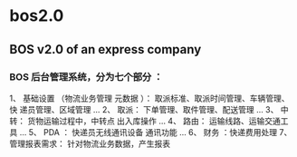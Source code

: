 # bos2.0
## BOS v2.0 of an express company
### BOS 后台管理系统，分为七个部分 ：
1、 基础设置 （物流业务管理 元数据 ）： 取派标准、取派时间管理、车辆管理、快
递员管理、区域管理 …
2、 取派： 下单管理、取件管理、配送管理 …
3、 中转： 货物运输过程中，中转点 出入库操作 …
4、 路由： 运输线路、运输交通工具 …
5、 PDA ： 快递员无线通讯设备 通讯功能 …
6、 财务 ：快递费用处理
7、 管理报表需求： 针对物流业务数据，产生报表
